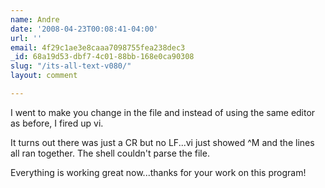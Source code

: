```yaml
---
name: Andre
date: '2008-04-23T00:08:41-04:00'
url: ''
email: 4f29c1ae3e8caaa7098755fea238dec3
_id: 68a19d53-dbf7-4c01-88bb-168e0ca90308
slug: "/its-all-text-v080/"
layout: comment

---
```


I went to make you change in the file and instead of using the same editor as before, I fired up vi.

It turns out there was just a CR but no LF...vi just showed ^M and the lines all ran together. The shell couldn't parse the file.

Everything is working great now...thanks for your work on this program!

